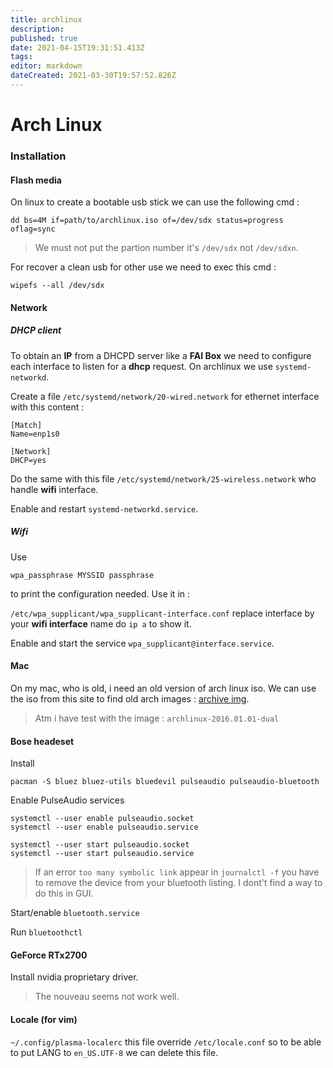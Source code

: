 ```yaml
---
title: archlinux
description: 
published: true
date: 2021-04-15T19:31:51.413Z
tags: 
editor: markdown
dateCreated: 2021-03-30T19:57:52.826Z
---
```


# Arch Linux

### Installation

#### Flash media
On linux to create a bootable usb stick we can use the following cmd :

```shell
dd bs=4M if=path/to/archlinux.iso of=/dev/sdx status=progress oflag=sync
```

> We must not put the partion number it's `/dev/sdx` not `/dev/sdxn`.

For recover a clean usb for other use we need to exec this cmd :

```shell
wipefs --all /dev/sdx
```

#### Network

##### DHCP client

To obtain an **IP** from a DHCPD server like a **FAI Box** we need to configure each interface to listen for a **dhcp** request. On archlinux we use `systemd-networkd`.

Create a file `/etc/systemd/network/20-wired.network` for ethernet interface with this content :

```
[Match]
Name=enp1s0

[Network]
DHCP=yes
```

Do the same with this file `/etc/systemd/network/25-wireless.network` who handle **wifi** interface.

Enable and restart `systemd-networkd.service`.

##### Wifi

Use
```
wpa_passphrase MYSSID passphrase
```

to print the configuration needed. Use it in :

`/etc/wpa_supplicant/wpa_supplicant-interface.conf` replace interface by your **wifi interface** name do `ip a` to show it.

Enable and start the service `wpa_supplicant@interface.service`.

#### Mac

On my mac, who is old, i need an old version of arch linux iso. We can use the iso from this site to find old arch images : [archive img](https://archive.archlinux.org/iso).

> Atm i have test with the image : `archlinux-2016.01.01-dual`


#### Bose headeset

Install

`pacman -S bluez bluez-utils bluedevil pulseaudio pulseaudio-bluetooth`

Enable PulseAudio services

```
systemctl --user enable pulseaudio.socket
systemctl --user enable pulseaudio.service

systemctl --user start pulseaudio.socket
systemctl --user start pulseaudio.service
```
> If an error `too many symbolic link` appear in `journalctl -f` you have to remove the device from your bluetooth listing. I dont't find a way to do this in GUI.

Start/enable `bluetooth.service`

Run `bluetoothctl`

#### GeForce RTx2700

Install nvidia proprietary driver.
> The nouveau seems not work well.

#### Locale (for vim)

`~/.config/plasma-localerc` this file override `/etc/locale.conf` so to be able to put LANG to `en_US.UTF-8` we can delete this file.

